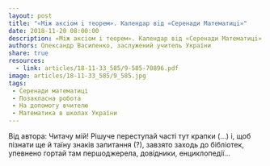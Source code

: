 ```yaml
---
layout: post
title: "«Мiж аксiом i теорем». Календар вiд «Серенади Математицi»"
date: 2018-11-20 08:00:00
description: «Мiж аксiом i теорем». Календар вiд «Серенади Математицi»
authors: Олександр Василенко, заслужений учитель України
share: true
resources:
  - link: articles/18-11-33_585/9-585-70896.pdf
image: articles/18-11-33_585/9_585.jpg
tags:
 - Серенади математиці
 - Позакласна робота
 - На допомогу вчителю
 - Математика в школах України
---
```


Вiд автора: Читачу мiй! Рiшуче переступай частi тут крапки (...) i, щоб пiзнати ще й таїну знакiв запитання (?), завзято заходь до бiблiотек, упевнено гортай там першоджерела, довiдники, енциклопедiї...
